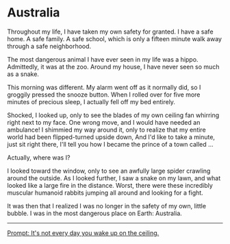 # Australia

Throughout my life, I have taken my own safety for granted.
I have a safe home.
A safe family.
A safe school, which is only a fifteen minute walk away through a safe neighborhood.

The most dangerous animal I have ever seen in my life was a hippo.
Admittedly, it was at the zoo.
Around my house, I have never seen so much as a snake.

This morning was different.
My alarm went off as it normally did, so I groggily pressed the snooze button.
When I rolled over for five more minutes of precious sleep, I actually fell off my bed entirely.

Shocked, I looked up, only to see the blades of my own ceiling fan whirring right next to my face.
One wrong move, and I would have needed an ambulance!
I shimmied my way around it, only to realize that my entire world had been flipped-turned upside down,
And I'd like to take a minute, just sit right there,
I'll tell you how I became the prince of a town called ...

Actually, where was I?

I looked toward the window, only to see an awfully large spider crawling around the outside.
As I looked further, I saw a snake on my lawn, and what looked like a large fire in the distance.
Worst, there were these incredibly muscular humanoid rabbits jumping all around and looking for a fight.

It was then that I realized I was no longer in the safety of my own, little bubble.
I was in the most dangerous place on Earth: Australia.

---

[Prompt: It's not every day you wake up on the ceiling.](https://www.reddit.com/r/WritingPrompts/comments/1jv3cck/wp_its_not_every_day_you_wake_up_on_the_ceiling/)
